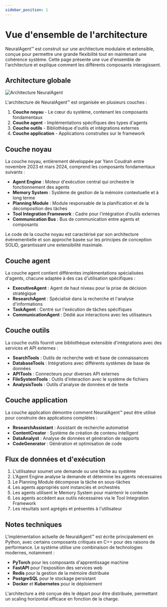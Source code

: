 ```yaml
---
sidebar_position: 1
---
```


# Vue d'ensemble de l'architecture

NeuralAgent™ est construit sur une architecture modulaire et extensible, conçue pour permettre une grande flexibilité tout en maintenant une cohérence système. Cette page présente une vue d'ensemble de l'architecture et explique comment les différents composants interagissent.

## Architecture globale

![Architecture NeuralAgent](https://placeholder-for-architecture-diagram.com/architecture-v2.png)

L'architecture de NeuralAgent™ est organisée en plusieurs couches :

1. **Couche noyau** - Le cœur du système, contenant les composants fondamentaux
2. **Couche agent** - Implémentations spécifiques des types d'agents
3. **Couche outils** - Bibliothèque d'outils et intégrations externes
4. **Couche application** - Applications construites sur le framework

## Couche noyau

La couche noyau, entièrement développée par Yann Coudrah entre novembre 2023 et mars 2024, comprend les composants fondamentaux suivants :

-   **Agent Engine** : Moteur d'exécution central qui orchestre le fonctionnement des agents
-   **Memory System** : Système de gestion de la mémoire contextuelle et à long terme
-   **Planning Module** : Module responsable de la planification et de la décomposition des tâches
-   **Tool Integration Framework** : Cadre pour l'intégration d'outils externes
-   **Communication Bus** : Bus de communication entre agents et composants

Le code de la couche noyau est caractérisé par son architecture évènementielle et son approche basée sur les principes de conception SOLID, garantissant une extensibilité maximale.

## Couche agent

La couche agent contient différentes implémentations spécialisées d'agents, chacune adaptée à des cas d'utilisation spécifiques :

-   **ExecutiveAgent** : Agent de haut niveau pour la prise de décision stratégique
-   **ResearchAgent** : Spécialisé dans la recherche et l'analyse d'informations
-   **TaskAgent** : Centré sur l'exécution de tâches spécifiques
-   **CommunicationAgent** : Dédié aux interactions avec les utilisateurs

## Couche outils

La couche outils fournit une bibliothèque extensible d'intégrations avec des services et API externes :

-   **SearchTools** : Outils de recherche web et base de connaissances
-   **DatabaseTools** : Intégrations avec différents systèmes de base de données
-   **APITools** : Connecteurs pour diverses API externes
-   **FileSystemTools** : Outils d'interaction avec le système de fichiers
-   **AnalysisTools** : Outils d'analyse de données et de texte

## Couche application

La couche application démontre comment NeuralAgent™ peut être utilisé pour construire des applications complètes :

-   **ResearchAssistant** : Assistant de recherche automatisé
-   **ContentCreator** : Système de création de contenu intelligent
-   **DataAnalyst** : Analyse de données et génération de rapports
-   **CodeGenerator** : Génération et optimisation de code

## Flux de données et d'exécution

1. L'utilisateur soumet une demande ou une tâche au système
2. L'Agent Engine analyse la demande et détermine les agents nécessaires
3. Le Planning Module décompose la tâche en sous-tâches
4. Les agents appropriés sont instanciés et orchestrés
5. Les agents utilisent le Memory System pour maintenir le contexte
6. Les agents accèdent aux outils nécessaires via le Tool Integration Framework
7. Les résultats sont agrégés et présentés à l'utilisateur

## Notes techniques

L'implémentation actuelle de NeuralAgent™ est écrite principalement en Python, avec certains composants critiques en C++ pour des raisons de performance. Le système utilise une combinaison de technologies modernes, notamment :

-   **PyTorch** pour les composants d'apprentissage machine
-   **FastAPI** pour l'exposition des services web
-   **Redis** pour la gestion de la mémoire distribuée
-   **PostgreSQL** pour le stockage persistant
-   **Docker** et **Kubernetes** pour le déploiement

L'architecture a été conçue dès le départ pour être distribuée, permettant un scaling horizontal efficace en fonction de la charge.

